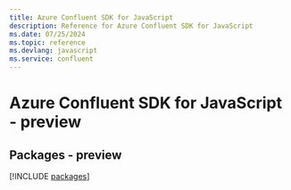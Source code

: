 ```yaml
---
title: Azure Confluent SDK for JavaScript
description: Reference for Azure Confluent SDK for JavaScript
ms.date: 07/25/2024
ms.topic: reference
ms.devlang: javascript
ms.service: confluent
---
```

# Azure Confluent SDK for JavaScript - preview
## Packages - preview
[!INCLUDE [packages](confluent-index.md)]